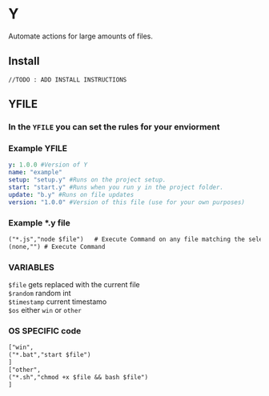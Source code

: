 # Y

Automate actions for large amounts of files.

## Install

`//TODO : ADD INSTALL INSTRUCTIONS`

## YFILE

### In the `YFILE` you can set the rules for your enviorment

### Example YFILE

```yml
y: 1.0.0 #Version of Y
name: "example"
setup: "setup.y" #Runs on the project setup.
start: "start.y" #Runs when you run y in the project folder.
update: "b.y" #Runs on file updates
version: "1.0.0" #Version of this file (use for your own purposes)
```

### Example *.y file

```y
("*.js","node $file")   # Execute Command on any file matching the selector. Runs from the location of the YFILE
(none,"") # Execute Command
```

### VARIABLES

`$file` gets replaced with the current file  
`$random` random int  
`$timestamp` current timestamo  
`$os` either `win` or `other`

### OS SPECIFIC code

```y
["win",
("*.bat","start $file")
]
["other",
("*.sh","chmod +x $file && bash $file")
]
```
